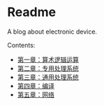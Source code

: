 # Readme
A blog about electronic device.

Contents:
- [第一章：算术逻辑运算](./第一章：算术逻辑运算.md)
- [第二章：专用处理系统](./第二章：专用处理系统.md)
- [第三章：通用处理系统](./第三章：通用处理系统.md)
- [第四章：编译](./第四章：编译.md)
- [第五章：网络](./第五章：网络.md)
